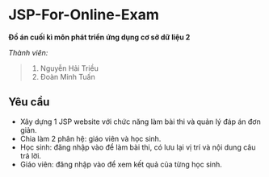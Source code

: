 # JSP-For-Online-Exam
**Đồ án cuối kì môn phát triển ứng dụng cơ sở dữ liệu 2**

*Thành viên:*

> 1. Nguyễn Hải Triều
> 2. Đoàn Minh Tuấn

## Yêu cầu
+ Xây dựng 1 JSP website với chức năng làm bài thi và quản lý đáp án đơn giản.
+ Chia làm 2 phân hệ: giáo viên và học sinh.
+ Học sinh: đăng nhập vào để làm bài thi, có lưu lại vị trí và nội dung câu trả lời.
+ Giáo viên: đăng nhập vào để xem kết quả của từng học sinh.
